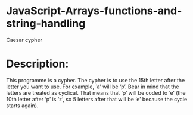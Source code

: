 # JavaScript-Arrays-functions-and-string-handling
Caesar cypher

# Description:

This programme is a cypher.
The cypher is to use the 15th letter after the letter you want to use. For example, ‘a’ will be ‘p’. Bear in mind that the letters are treated as cyclical. That means that ‘p’ will be coded to ‘e’ (the 10th letter after ‘p’ is ‘z’, so 5 letters after that will be ‘e’ because the cycle starts again).
